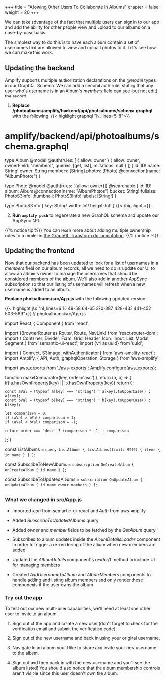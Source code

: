 +++
title = "Allowing Other Users To Collaborate In Albums"
chapter = false
weight = 20
+++

We can take advantage of the fact that multiple users can sign in to our app and add the ability for other people view and upload to our albums on a case-by-case basis. 

The simplest way to do this is to have each album contain a set of usernames that are allowed to view and upload photos to it. Let's see how we can make this work.


## Updating the backend

Amplify supports multiple authorization declarations on the *@model* types in our GraphQL Schema. We can add a second auth rule, stating that any user who's username is in an Album's *members* field can see (but not edit) the record.

1. **Replace /photoalbums/amplify/backend/api/photoalbums/schema.graphql** with the following:
{{< highlight graphql "hl_lines=5-8">}}
# amplify/backend/api/photoalbums/schema.graphql

type Album 
  @model 
  @auth(rules: [
    { allow: owner }
    { allow: owner, ownerField: "members", queries: [get, list], mutations: null }
  ]) {
    id: ID!
    name: String!
    owner: String
    members: [String]
    photos: [Photo] @connection(name: "AlbumPhotos")
}

type Photo 
  @model 
  @auth(rules: [{allow: owner}]) 
  @searchable {
    id: ID!
    album: Album @connection(name: "AlbumPhotos")
    bucket: String!
    fullsize: PhotoS3Info!
    thumbnail: PhotoS3Info!
    labels: [String!]
}

type PhotoS3Info {
    key: String!
    width: Int!
    height: Int!
} 
{{< /highlight >}}

2. **Run `amplify push`** to regenerate a new GraphQL schema and update our AppSync API. 

{{% notice tip %}}
You can learn more about adding multiple ownership rules to a model in [the GraphQL Transform documentation](https://aws-amplify.github.io/docs/cli/graphql?sdk=js).
{{% /notice %}}


## Updating the frontend

Now that our backend has been updated to look for a list of usernames in a *members* field on our album records, all we need to do is update our UI to allow an album's owner to manage the usernames that should be considered members of the album. We'll also add in another AppSync subscription so that our listing of usernames will refresh when a new username is added to an album.

**Replace photoalbums/src/App.js** with the following updated version:
<div style="height: 595px; overflow-y: scroll;">
{{< highlight jsx "hl_lines=6 10 49-58 64-65 370-387 428-433 441-452 503-569">}}
// photoalbums/src/App.js

import React, { Component } from 'react';

import {BrowserRouter as Router, Route, NavLink} from 'react-router-dom';
import { Container, Divider, Form, Grid, Header, Icon, Input, List, Modal, Segment } from 'semantic-ui-react';
import {v4 as uuid} from 'uuid';

import { Connect, S3Image, withAuthenticator } from 'aws-amplify-react';
import Amplify, { API, Auth, graphqlOperation, Storage } from 'aws-amplify';

import aws_exports from './aws-exports';
Amplify.configure(aws_exports);

function makeComparator(key, order='asc') {
  return (a, b) => {
    if(!a.hasOwnProperty(key) || !b.hasOwnProperty(key)) return 0; 

    const aVal = (typeof a[key] === 'string') ? a[key].toUpperCase() : a[key];
    const bVal = (typeof b[key] === 'string') ? b[key].toUpperCase() : b[key];

    let comparison = 0;
    if (aVal > bVal) comparison = 1;
    if (aVal < bVal) comparison = -1;

    return order === 'desc' ? (comparison * -1) : comparison
  };
}


const ListAlbums = `query ListAlbums {
    listAlbums(limit: 9999) {
        items {
            id
            name
        }
    }
}`;

const SubscribeToNewAlbums = `
  subscription OnCreateAlbum {
    onCreateAlbum {
      id
      name
    }
  }
`;

const SubscribeToUpdatedAlbums = `
  subscription OnUpdateAlbum {
    onUpdateAlbum {
      id
      name
      owner
      members
    }
  }
`;

const GetAlbum = `query GetAlbum($id: ID!, $nextTokenForPhotos: String) {
    getAlbum(id: $id) {
        id
        name
        owner
        members
        photos(sortDirection: DESC, nextToken: $nextTokenForPhotos) {
            nextToken
            items {
                thumbnail {
                    width
                    height
                    key
                }
                fullsize {
                    width
                    height
                    key
                }
            }
        }
    }
}
`;

const SearchPhotos = `query SearchPhotos($label: String!) {
  searchPhotos(filter: { labels: { match: $label }}) {
    items {
      id
      bucket
      thumbnail {
          key
          width
          height
      }
      fullsize {
          key
          width
          height
      }
    }
  }
}`;


class Search extends React.Component {
  constructor(props) {
      super(props);
      this.state = {
          photos: [],
          album: null,
          label: '',
          hasResults: false,
          searched: false
      }
  }

  updateLabel = (e) => {
      this.setState({ label: e.target.value, searched: false });
  }

  getPhotosForLabel = async (e) => {
      const result = await API.graphql(graphqlOperation(SearchPhotos, {label: this.state.label}));
      let photos = [];
      let label = '';
      let hasResults = false;
      if (result.data.searchPhotos.items.length !== 0) {
          hasResults = true;
          photos = result.data.searchPhotos.items;
          label = this.state.label;
      }
      const searchResults = { label, photos }
      this.setState({ searchResults, hasResults, searched: true });
  }

  noResults() {
    return !this.state.searched
      ? ''
      : <Header as='h4' color='grey'>No photos found matching '{this.state.label}'</Header>
  }

  render() {
      return (
          <Segment>
            <Input
              type='text'
              placeholder='Search for photos'
              icon='search'
              iconPosition='left'
              action={{ content: 'Search', onClick: this.getPhotosForLabel }}
              name='label'
              value={this.state.label}
              onChange={this.updateLabel}
            />
            {
                this.state.hasResults 
                ? <PhotosList photos={this.state.searchResults.photos} />
                : this.noResults()
            }
          </Segment>
      );
  }
}


class S3ImageUpload extends React.Component {
  constructor(props) {
    super(props);
    this.state = { uploading: false }
  }
  
  uploadFile = async (file) => {
    const fileName = uuid();
    const user = await Auth.currentAuthenticatedUser();

    const result = await Storage.put(
      fileName, 
      file, 
      {
        customPrefix: { public: 'uploads/' },
        metadata: { albumid: this.props.albumId, owner: user.username }
      }
    );

    console.log('Uploaded file: ', result);
  }

  onChange = async (e) => {
    this.setState({uploading: true});
    
    let files = [];
    for (var i=0; i<e.target.files.length; i++) {
      files.push(e.target.files.item(i));
    }
    await Promise.all(files.map(f => this.uploadFile(f)));

    this.setState({uploading: false});
  }

  render() {
    return (
      <div>
        <Form.Button
          onClick={() => document.getElementById('add-image-file-input').click()}
          disabled={this.state.uploading}
          icon='file image outline'
          content={ this.state.uploading ? 'Uploading...' : 'Add Images' }
        />
        <input
          id='add-image-file-input'
          type="file"
          accept='image/*'
          multiple
          onChange={this.onChange}
          style={{ display: 'none' }}
        />
      </div>
    );
  }
}


class PhotosList extends React.Component {
  constructor(props) {
    super(props);
    this.state = {
      selectedPhoto: null
    };
  }
  
  handlePhotoClick = (photo) => {
    this.setState({
      selectedPhoto: photo
    }); 
  }
  
  handleLightboxClose = () => {
    this.setState({
      selectedPhoto: null
    }); 
  }
    
  photoItems() {
    return this.props.photos.map(photo =>
      <S3Image 
        key={photo.thumbnail.key} 
        imgKey={photo.thumbnail.key.replace('public/', '')} 
        style={{display: 'inline-block', 'paddingRight': '5px'}}
        onClick={this.handlePhotoClick.bind(this, photo.fullsize)}
      />
    );
  }

  render() {
    return (
      <div>
        <Divider hidden />
        {this.photoItems()}
        <Lightbox photo={this.state.selectedPhoto} onClose={this.handleLightboxClose} />
      </div>
    );
  }
}


class NewAlbum extends Component {
  constructor(props) {
    super(props);
    this.state = {
      albumName: ''
      };
    }

  handleChange = (event) => {
    let change = {};
    change[event.target.name] = event.target.value;
    this.setState(change);
  }

  handleSubmit = async (event) => {
    event.preventDefault();
    const NewAlbum = `mutation NewAlbum($name: String!) {
      createAlbum(input: {name: $name}) {
        id
        name
      }
    }`;
    
    const result = await API.graphql(graphqlOperation(NewAlbum, { name: this.state.albumName }));
    console.info(`Created album with id ${result.data.createAlbum.id}`);
    this.setState({ albumName: '' })
  }

  render() {
    return (
      <Segment>
        <Header as='h3'>Add a new album</Header>
          <Input
          type='text'
          placeholder='New Album Name'
          icon='plus'
          iconPosition='left'
          action={{ content: 'Create', onClick: this.handleSubmit }}
          name='albumName'
          value={this.state.albumName}
          onChange={this.handleChange}
          />
        </Segment>
      )
    }
}


class AlbumsList extends React.Component {
  albumItems() {
    return this.props.albums.sort(makeComparator('name')).map(album =>
      <List.Item key={album.id}>
        <NavLink to={`/albums/${album.id}`}>{album.name}</NavLink>
      </List.Item>
    );
  }

  render() {
    return (
      <Segment>
        <Header as='h3'>My Albums</Header>
        <List divided relaxed>
          {this.albumItems()}
        </List>
      </Segment>
    );
  }
}


class AlbumDetailsLoader extends React.Component {
    constructor(props) {
        super(props);

        this.state = {
            nextTokenForPhotos: null,
            hasMorePhotos: true,
            album: null,
            loading: true
        }
    }

    async loadMorePhotos() {
        if (!this.state.hasMorePhotos) return;

        this.setState({ loading: true });
        const { data } = await API.graphql(graphqlOperation(GetAlbum, {id: this.props.id, nextTokenForPhotos: this.state.nextTokenForPhotos}));

        let album;
        if (this.state.album === null) {
            album = data.getAlbum;
        } else {
            album = this.state.album;
            album.photos.items = album.photos.items.concat(data.getAlbum.photos.items);
        }
        this.setState({ 
            album: album,
            loading: false,
            nextTokenForPhotos: data.getAlbum.photos.nextToken,
            hasMorePhotos: data.getAlbum.photos.nextToken !== null
        });
    }

    componentDidMount() {
      this.loadMorePhotos();
      
      const subscription = API.graphql(graphqlOperation(SubscribeToUpdatedAlbums)).subscribe({
          next: (update) => {
            const album = update.value.data.onUpdateAlbum;
            this.setState({ 
              album: Object.assign(this.state.album, album)
            })
          }
      });

      this.setState({ 
        albumUpdatesSubscription: subscription
      })
    }
    
    componentWillUnmount() {
      this.state.albumUpdatesSubscription.unsubscribe();
    }

    render() {
        return (
            <AlbumDetails 
                loadingPhotos={this.state.loading} 
                album={this.state.album} 
                loadMorePhotos={this.loadMorePhotos.bind(this)} 
                hasMorePhotos={this.state.hasMorePhotos} 
            />
        );
    }
}


class Lightbox extends Component {
  render() {
    return (
      <Modal 
        open={this.props.photo !== null} 
        onClose={this.props.onClose}
      >
        <Modal.Content>
          <Container textAlign='center'>
            { 
              this.props.photo? 
              <S3Image 
                imgKey={this.props.photo.key.replace('public/', '')} 
                theme={{ photoImg: { maxWidth: '100%' } }}
                onClick={this.props.onClose}
              /> :
              null 
            }
          </Container>
        </Modal.Content>
      </Modal>
    );
  }
}


class AlbumDetails extends Component {
    async componentDidMount() {
      this.setState({
        currentUser: await Auth.currentAuthenticatedUser()
      });
    }

    render() {
        if (!this.props.album) return 'Loading album...';
        
        return (
            <Segment>
              <Header as='h3'>{this.props.album.name}</Header>
              
              {
                this.state.currentUser.username === this.props.album.owner
                &&
                <Segment.Group>
                  <Segment>
                    <AlbumMembers members={this.props.album.members} />
                  </Segment>
                  <Segment basic>
                    <AddUsernameToAlbum albumId={this.props.album.id} />
                  </Segment>
                </Segment.Group>
              }
          
              <S3ImageUpload albumId={this.props.album.id}/>        
              
              <PhotosList photos={this.props.album.photos.items} />
              {
                  this.props.hasMorePhotos && 
                  <Form.Button
                  onClick={this.props.loadMorePhotos}
                  icon='refresh'
                  disabled={this.props.loadingPhotos}
                  content={this.props.loadingPhotos ? 'Loading...' : 'Load more photos'}
                  />
              }
            </Segment>
        )
    }
}



class AlbumsListLoader extends React.Component {
    onNewAlbum = (prevQuery, newData) => {
        // When we get data about a new album, we need to put in into an object 
        // with the same shape as the original query results, but with the new data added as well
        let updatedQuery = Object.assign({}, prevQuery);
        updatedQuery.listAlbums.items = prevQuery.listAlbums.items.concat([newData.onCreateAlbum]);
        return updatedQuery;
    }

    render() {
        return (
            <Connect 
                query={graphqlOperation(ListAlbums)}
                subscription={graphqlOperation(SubscribeToNewAlbums)} 
                onSubscriptionMsg={this.onNewAlbum}
            >
                {({ data, loading, errors }) => {
                    if (loading) { return <div>Loading...</div>; }
                    if (errors.length > 0) { return <div>{JSON.stringify(errors)}</div>; }
                    if (!data.listAlbums) return;

                return <AlbumsList albums={data.listAlbums.items} />;
                }}
            </Connect>
        );
    }
}



class AddUsernameToAlbum extends Component {
  constructor(props) {
    super(props);
    this.state = { username: '' };
  }

  handleChange = (e, { name, value }) => this.setState({ [name]: value })
  
  handleSubmit = async (event) => {
    event.preventDefault();
    
    const { data } = await API.graphql(graphqlOperation(GetAlbum, {id: this.props.albumId}));
    
    let updatedAlbum = data.getAlbum;
    const updatedMembers = (data.getAlbum.members || []).concat([this.state.username]);
    updatedAlbum.members = updatedMembers;
    const {id, name, owner, members} = updatedAlbum;
    const updatedAlbumInput = {id, name, owner, members};
    
    const UpdateAlbum = `mutation UpdateAlbum($input: UpdateAlbumInput!) {
      updateAlbum(input: $input) {
        id
        members
      }
    }
    `;

    const result = await API.graphql(graphqlOperation(UpdateAlbum, { input: updatedAlbumInput }));

    console.log(`Added ${this.state.username} to album id ${result.data.updateAlbum.id}`);

    this.setState({ username: '' });
  }
  
  render() {
    return (
      <Input
        type='text'
        placeholder='Username'
        icon='user plus'
        iconPosition='left'
        action={{ content: 'Add', onClick: this.handleSubmit }}
        name='username'
        value={this.state.username}
        onChange={this.handleChange}
      />
    )
  }
}



const AlbumMembers = (props) => (
  <div>
    <Header as='h4'>
      <Icon name='user circle' />
      <Header.Content>Members</Header.Content>
    </Header>
    {
      props.members
      ? <List bulleted> 
          {props.members && props.members.map((member) => <List.Item key={member}>{member}</List.Item>)}
        </List>
      : 'No members yet (besides you). Invite someone below!'
    }
  </div>
);



class App extends Component {
  render() {
    return (
      <Router>
        <Grid padded>
          <Grid.Column>
            <Route path="/" exact component={NewAlbum}/>
            <Route path="/" exact component={AlbumsListLoader}/>
            <Route path="/" exact component={Search}/>

            <Route
              path="/albums/:albumId"
              render={ () => <div><NavLink to='/'>Back to Albums list</NavLink></div> }
            />
            <Route
              path="/albums/:albumId"
              render={ props => <AlbumDetailsLoader id={props.match.params.albumId}/> }
            />
          </Grid.Column>
        </Grid>
      </Router>
    );
  }
}

export default withAuthenticator(App, {includeGreetings: true});
{{< /highlight >}}
</div>

### What we changed in src/App.js

- Imported *Icon* from semantic-ui-react and *Auth* from aws-amplify

- Added *SubscribeToUpdatedAlbums* query

- Added *owner* and *member* fields to be fetched by the *GetAlbum* query

- Subscribed to album updates inside the *AlbumDetailsLoader* component in order to trigger a re-rendering of the album when new members are added

- Updated the *AlbumDetails* component's *render()* method to include UI for managing members

- Created *AddUsernameToAlbum* and *AlbumMembers* components to handle adding and listing album members and only render these components if the user owns the album

### Try out the app

To test out our new multi-user capabilities, we'll need at least one other user to invite to an album. 

1. Sign out of the app and create a new user (don't forget to check for the verification email and submit the verification code). 

2. Sign out of the new username and back in using your original username. 

3. Navigate to an album you'd like to share and invite your new username to the album. 

4. Sign out and then back in with the new username and you'll see the album listed! You should also notice that the album membership controls aren't visible since this user doesn't own the album.